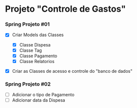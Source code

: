 # Projeto "Controle de Gastos"

### Spring Projeto #01

- [x] Criar Models das Classes
  - [x] Classe Dispesa
  - [x] Classe Tag
  - [x] Classe Pagamento
  - [x] Classe Relatorios
- [x] Criar as Classes de acesso e controle do "banco de dados"



### Spring Projeto #02

- [ ] Adicionar o tipo de Pagamento
- [ ] Adicionar data da Dispesa
